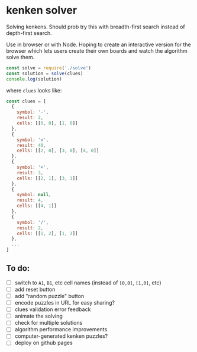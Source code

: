 # kenken solver

Solving kenkens. Should prob try this with breadth-first search instead of
depth-first search.

Use in browser or with Node. Hoping to create an interactive version for the
browser which lets users create their own boards and watch the algorithm solve
them.

```js
const solve = require('./solve')
const solution = solve(clues)
console.log(solution)
```

where `clues` looks like:

```js
const clues = [
  {
    symbol: '-',
    result: 2,
    cells: [[0, 0], [1, 0]]
  },
  {
    symbol: 'x',
    result: 40,
    cells: [[2, 0], [3, 0], [4, 0]]
  },
  {
    symbol: '+',
    result: 3,
    cells: [[2, 1], [3, 1]]
  },
  {
    symbol: null,
    result: 4,
    cells: [[4, 1]]
  },
  {
    symbol: '/',
    result: 2,
    cells: [[1, 2], [1, 3]]
  },
  ...
]
```

## To do:
 - [ ] switch to `A1`, `B1`, etc cell names (instead of `[0,0]`, `[1,0]`, etc)
 - [ ] add reset button
 - [ ] add "random puzzle" button
 - [ ] encode puzzles in URL for easy sharing?
 - [ ] clues validation error feedback
 - [ ] animate the solving
 - [ ] check for multiple solutions
 - [ ] algorithm performance improvements
 - [ ] computer-generated kenken puzzles?
 - [ ] deploy on github pages 
